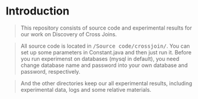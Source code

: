 
# Introduction
> This repository consists of source code and experimental results for our work on Discovery of Cross Joins.

> All source code is located in <kbd>/Source code/crossjoin/</kbd>. You can set up some parameters in Constant.java and then just run it.
Before you run experimenst on databases (mysql in default), you need change database name and password into your own database and password, respectively.

> And the other directories keep our all experimental results, including experimental data, logs and some relative materials.
